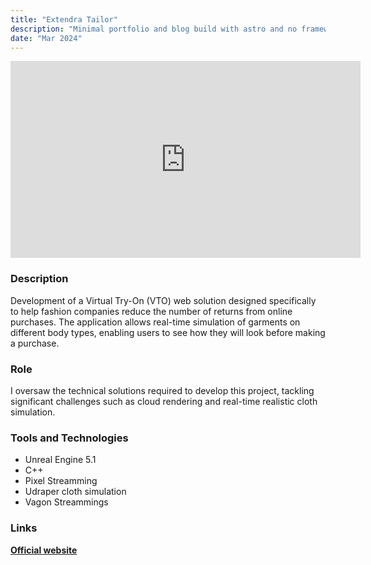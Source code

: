 ```yaml
---
title: "Extendra Tailor"
description: "Minimal portfolio and blog build with astro and no frameworks."
date: "Mar 2024"
---
```


<iframe width="560" height="315" src="https://www.youtube.com/embed/eIUd_emqMFE?si=eaj2R-MzPWJrH6-n&rel=0&autoplay=1&controls=0" title="YouTube video player" frameborder="0" allow="accelerometer; autoplay; clipboard-write; encrypted-media; gyroscope; picture-in-picture; web-share" referrerpolicy="strict-origin-when-cross-origin" allowfullscreen></iframe>



### Description

Development of a Virtual Try-On (VTO) web solution designed specifically to help fashion companies reduce the number of returns from online purchases. The application allows real-time simulation of garments on different body types, enabling users to see how they will look before making a purchase.

### Role
I oversaw the technical solutions required to develop this project, tackling significant challenges such as cloud rendering and real-time realistic cloth simulation.

### Tools and Technologies

- Unreal Engine 5.1
- C++
- Pixel Streamming
- Udraper cloth simulation
- Vagon Streammings

### Links
<a target="_blank" aria-label="Official website" href="https://extendratailor.io/">**Official website**</a>